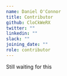 ```yaml
---
name: Daniel O'Connor
title: Contributor
github: CloCkWeRX
twitter: ""
linkedin: ""
slack: ""
joining_date: ""
role: contributor
---
```


Still waiting for this
